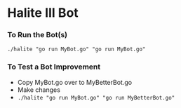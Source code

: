 # Halite III Bot
### To Run the Bot(s)
```./halite "go run MyBot.go" "go run MyBot.go"```

### To Test a Bot Improvement
* Copy MyBot.go over to MyBetterBot.go
* Make changes
* ```./halite "go run MyBot.go" "go run MyBetterBot.go"```